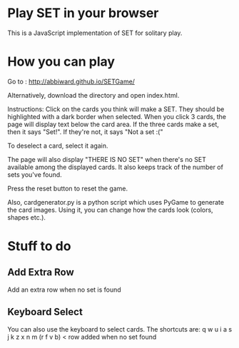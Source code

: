 

<h1>Play SET in your browser</h1>

This is a JavaScript implementation of SET for solitary play. 

<h1>How you can play</h1>

Go to : <a>http://abbiward.github.io/SETGame/</a>

Alternatively, download the directory and open index.html.

Instructions:
Click on the cards you think will make a SET. They should be highlighted with a
dark border when selected. When you click 3 cards, the page will display text 
below the card area. If the three
cards make a set, then it says "Set!". If they're not, it says "Not a set :("

To deselect a card, select it again.

The page will also display "THERE IS NO SET" when there's no SET available among the displayed cards. 
It also keeps track of the number of sets you've found. 

Press the reset button to reset the game.

Also, cardgenerator.py is a python script which uses PyGame to generate the card images. Using it, you can change how the cards look (colors, shapes etc.). 

<h1>Stuff to do</h1>

<h2>Add Extra Row</h2>
Add an extra row when no set is found

<h2>Keyboard Select</h2>
You can also use the keyboard to select cards. The shortcuts are:
	q	w 	u 	i
	a 	s 	j 	k
	z 	x 	n 	m
	(r 	f 	v 	b) < row added when no set found






